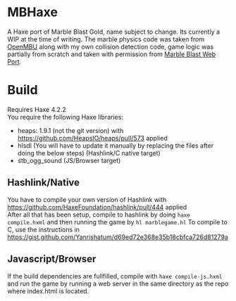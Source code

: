 # MBHaxe
A Haxe port of Marble Blast Gold, name subject to change.
Its currently a WIP at the time of writing. The marble physics code was taken from [OpenMBU](https://github.com/MBU-Team/OpenMBU) along with my own collision detection code, game logic was partially from scratch and taken with permission from [Marble Blast Web Port](https://github.com/Vanilagy/MarbleBlast).

# Build
Requires Haxe 4.2.2  
You require the following Haxe libraries: 
- heaps: 1.9.1 (not the git version) with https://github.com/HeapsIO/heaps/pull/573 applied
- hlsdl (You will have to update it manually by replacing the files after doing the below steps) (Hashlink/C native target)
- stb_ogg_sound (JS/Browser target)

## Hashlink/Native
You have to compile your own version of Hashlink with https://github.com/HaxeFoundation/hashlink/pull/444 applied  
After all that has been setup, compile to hashlink by doing `haxe compile.hxml` and then running the game by `hl marblegame.hl`
To compile to C, use the instructions in https://gist.github.com/Yanrishatum/d69ed72e368e35b18cbfca726d81279a

## Javascript/Browser
If the build dependencies are fullfilled, compile with `haxe compile-js.hxml` and run the game by running a web server in the same directory as the repo where index.html is located.